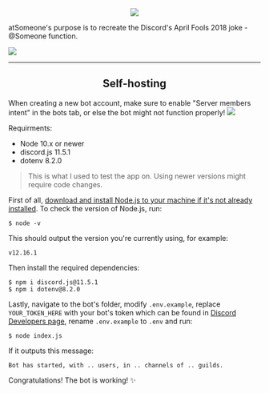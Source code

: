 <div align="center">
    <img src="https://i.imgur.com/RFcCwcj.png">
</div>

atSomeone's purpose is to recreate the Discord's April Fools 2018 joke - @Someone function. 

<div aligh="center">
	<img src="https://i.imgur.com/oOYrgpC.png">
	</div>
	
---

<h2 align="center">Self-hosting</h2>

When creating a new bot account, make sure to enable "Server members intent" in the bots tab, or else the bot might not function properly!
![](https://i.kawaii.sh/d3BTTwM.png)

Requirments:
- Node 10.x or newer
- discord.js 11.5.1
- dotenv 8.2.0
> This is what I used to test the app on. Using newer versions might require code changes.

First of all, [download and install Node.js to your machine if it's not already installed](https://nodejs.org/en/download/). To check the version of Node.js, run:
```
$ node -v
```
This should output the version you're currently using, for example:
```
v12.16.1
```

Then install the required dependencies:
```
$ npm i discord.js@11.5.1
$ npm i dotenv@8.2.0
```

Lastly, navigate to the bot's folder, modify `.env.example`, replace `YOUR_TOKEN_HERE` with your bot's token which can be found in [Discord Developers page](https://discordapp.com/developers), rename `.env.example` to `.env` and run:
```
$ node index.js
```

If it outputs this message:
```
Bot has started, with .. users, in .. channels of .. guilds.
```

Congratulations! The bot is working! :sparkles:
